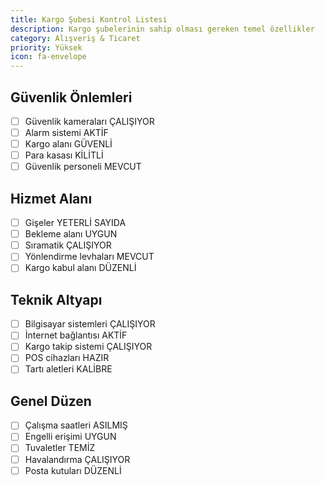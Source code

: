 ```yaml
---
title: Kargo Şubesi Kontrol Listesi
description: Kargo şubelerinin sahip olması gereken temel özellikler
category: Alışveriş & Ticaret
priority: Yüksek
icon: fa-envelope
---
```


## Güvenlik Önlemleri

- [ ] Güvenlik kameraları ÇALIŞIYOR
- [ ] Alarm sistemi AKTİF
- [ ] Kargo alanı GÜVENLİ
- [ ] Para kasası KİLİTLİ
- [ ] Güvenlik personeli MEVCUT

## Hizmet Alanı

- [ ] Gişeler YETERLİ SAYIDA
- [ ] Bekleme alanı UYGUN
- [ ] Sıramatik ÇALIŞIYOR
- [ ] Yönlendirme levhaları MEVCUT
- [ ] Kargo kabul alanı DÜZENLİ

## Teknik Altyapı

- [ ] Bilgisayar sistemleri ÇALIŞIYOR
- [ ] İnternet bağlantısı AKTİF
- [ ] Kargo takip sistemi ÇALIŞIYOR
- [ ] POS cihazları HAZIR
- [ ] Tartı aletleri KALİBRE

## Genel Düzen

- [ ] Çalışma saatleri ASILMIŞ
- [ ] Engelli erişimi UYGUN
- [ ] Tuvaletler TEMİZ
- [ ] Havalandırma ÇALIŞIYOR
- [ ] Posta kutuları DÜZENLİ
